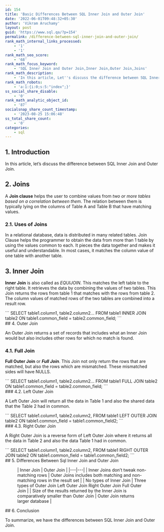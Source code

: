 ```yaml
---
id: 154
title: 'Basic Differences Between SQL Inner Join and Outer Join'
date: '2022-06-01T09:48:32+05:30'
author: 'Vikram Aruchamy'
layout: post
guid: 'https://www.sql.qa/?p=154'
permalink: /difference-between-sql-inner-join-and-outer-join/
rank_math_internal_links_processed:
    - '1'
    - '1'
rank_math_seo_score:
    - '68'
rank_math_focus_keyword:
    - 'SQL Inner Join and Outer Join,Inner Join,Outer Join,Joins'
rank_math_description:
    - 'In this article, Let''s discuss the difference between SQL Inner Join and Outer Join. '
rank_math_robots:
    - 'a:1:{i:0;s:5:"index";}'
ss_social_share_disable:
    - '0'
rank_math_analytic_object_id:
    - '87'
socialsnap_share_count_timestamp:
    - '2023-08-25 15:06:48'
ss_total_share_count:
    - '0'
categories:
    - sql
---
```


## <span class="ez-toc-section" id="1_introduction"></span>1. Introduction<span class="ez-toc-section-end"></span>

In this article, let’s discuss the difference between SQL Inner Join and Outer Join.

## <span class="ez-toc-section" id="2_joins"></span>2. Joins<span class="ez-toc-section-end"></span>

A **Join clause** helps the user to combine values from *two or more tables based on a correlation between them*. The relation between them is typically lying on the columns of Table A and Table B that have matching values.

### 2.1. Uses of Joins

In a relational database, data is distributed in many related tables. Join Clause helps the programmer to obtain the data from more than 1 table by using the values common to each. It pieces the data together and makes it useful and understandable. In most cases, it matches the column value of one table with another table.

## <span class="ez-toc-section" id="3_inner_join"></span>3. Inner Join<span class="ez-toc-section-end"></span>

**Inner Join** is also called as *EQUIJOIN*. This matches the left table to the right table. It retrieves the data by combining the values of two tables. This Join returns the rows from table 1 that matches with the rows from table 2. The column values of matched rows of the two tables are combined into a result row.

<div class="wp-block-codemirror-blocks-code-block code-block">```
SELECT     table1.column1, 
           table2.column2... 
FROM       table1 
INNER JOIN table2 
ON         table1.common_field = table2.common_field;
```

</div>## <span class="ez-toc-section" id="4_outer_join"></span>4. Outer Join<span class="ez-toc-section-end"></span>

An Outer Join returns a set of records that includes what an Inner Join would but also includes other rows for which no match is found.

### 4.1. Full Join

**Full Outer Join** or ***Full Join***. This Join not only return the rows that are matched, but also the rows which are mismatched. These mismatched sides will have NULLS.

<div class="wp-block-codemirror-blocks-code-block code-block">```
SELECT    table1.column1, 
          table2.column2... 
FROM      table1 
FULL JOIN table2 
ON        table1.common_field = table2.common_field;
```

</div>### 4.2. Left Outer Join

A Left Outer Join will return all the data in Table 1 and also the shared data that the Table 2 had in common.

<div class="wp-block-codemirror-blocks-code-block code-block">```
SELECT table1.column1, 
       table2.column2, 
FROM   table1 
LEFT OUTER JOIN table2 
ON table1.common_field = table1.common_field2; 
```

</div>### 4.3. Right Outer Join

A Right Outer Join is a reverse form of Left Outer Join where it returns all the data in Table 2 and also the data Table 1 had in common.

<div class="wp-block-codemirror-blocks-code-block code-block">```
SELECT table1.column1, 
       table2.column2, 
FROM   table1 
RIGHT OUTER JOIN table2 
ON table1.common_field = table1.common_field2; 
```

</div>## <span class="ez-toc-section" id="5_differences_between_sql_inner_join_and_outer_join"></span>5. Differences Between Sql Inner Join and Outer Join<span class="ez-toc-section-end"></span>

<figure class="wp-block-table is-style-regular">| Inner Join | Outer Join |
|---|---|
| Inner Joins don’t tweak non-matching rows | Outer Joins includes both matching and non-matching rows in the result set |
| No types of Inner Join | Three types of Outer Join   Left Outer Join   Right Outer Join   Full Outer Join |
| Size of the results returned by the Inner Join is comparatively smaller than Outer Join | Outer Join returns larger database |

</figure>## <span class="ez-toc-section" id="6_conclusion"></span>6. Conclusion<span class="ez-toc-section-end"></span>

To summarize, we have the differences between SQL Inner Join and Outer Join.